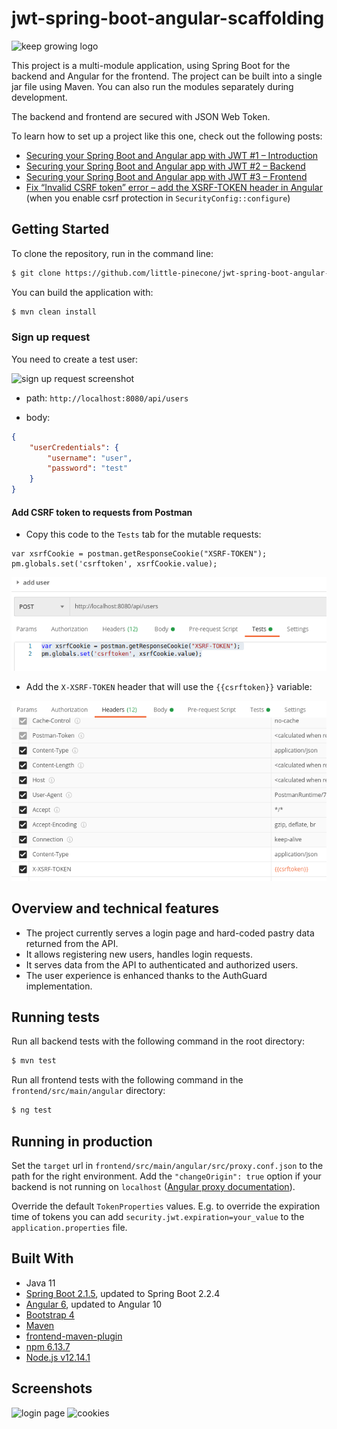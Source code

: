 # jwt-spring-boot-angular-scaffolding

![keep growing logo](readme-images/logo_250x60.png)

This project is a multi-module application, using Spring Boot for the backend and Angular for the frontend. The project can be built into a single jar file using Maven. You can also run the modules separately during development.

The backend and frontend are secured with JSON Web Token.

To learn how to set up a project like this one, check out the following posts:

* [Securing your Spring Boot and Angular app with JWT #1 – Introduction](https://keepgrowing.in/java/springboot/securing-your-spring-boot-and-angular-app-with-jwt-1-introduction/)
* [Securing your Spring Boot and Angular app with JWT #2 – Backend](https://keepgrowing.in/java/springboot/securing-your-spring-boot-and-angular-app-with-jwt-2-backend/)
* [Securing your Spring Boot and Angular app with JWT #3 – Frontend](https://keepgrowing.in/angular/securing-your-spring-boot-and-angular-app-with-jwt-3-frontend/)
* [Fix “Invalid CSRF token” error – add the XSRF-TOKEN header in Angular](https://keepgrowing.in/angular/fix-invalid-csrf-token-error-add-the-xsrf-token-header-in-angular/) (when you enable csrf protection in `SecurityConfig::configure`)

## Getting Started

To clone the repository, run in the command line:
```bash
$ git clone https://github.com/little-pinecone/jwt-spring-boot-angular-scaffolding.git
```

You can build the application with:
```bash
$ mvn clean install
```

### Sign up request

You need to create a test user:

![sign up request screenshot](readme-images/postman-sign-up-request.png)

* path: ```http://localhost:8080/api/users```

* body:

```json
{
    "userCredentials": {
        "username": "user",
        "password": "test"
    }
}
```

#### Add CSRF token to requests from Postman

* Copy this code to the `Tests` tab for the mutable requests:

```
var xsrfCookie = postman.getResponseCookie("XSRF-TOKEN");
pm.globals.set('csrftoken', xsrfCookie.value);
```

![add csrf to postman screenshot](readme-images/postman-tests-with-csrf.png)

* Add the `X-XSRF-TOKEN` header that will use the `{{csrftoken}}` variable:

![add csrf to postman screenshot](readme-images/postman-add-header.png)

## Overview and technical features

* The project currently serves a login page and hard-coded pastry data returned from the API.
* It allows registering new users, handles login requests.
* It serves data from the API to authenticated and authorized users.
* The user experience is enhanced thanks to the AuthGuard implementation.

## Running tests

Run all backend tests with the following command in the root directory:
```bash
$ mvn test
```
Run all frontend tests with the following command in the `frontend/src/main/angular` directory:
```bash
$ ng test
```

## Running in production

Set the `target` url in `frontend/src/main/angular/src/proxy.conf.json` to the path for the right environment.
Add the `"changeOrigin": true` option if your backend is not running on `localhost` ([Angular proxy documentation](https://angular.io/guide/build#proxying-to-a-backend-server)). 

Override the default `TokenProperties` values. E.g. to override the expiration time of tokens you can add `security.jwt.expiration=your_value` to the `application.properties` file.

## Built With

* Java 11
* [Spring Boot 2.1.5](https://start.spring.io/), updated to Spring Boot 2.2.4 
* [Angular 6](https://angular.io/), updated to Angular 10
* [Bootstrap 4](https://getbootstrap.com/)
* [Maven](https://maven.apache.org/)
* [frontend-maven-plugin](https://github.com/eirslett/frontend-maven-plugin)
* [npm 6.13.7](https://github.com/npm/cli)
* [Node.js v12.14.1](https://nodejs.org/dist/latest-v10.x/docs/api/)

## Screenshots

![login page](readme-images/login-page-screenshot.png)
![cookies](readme-images/cookie-dispenser-screenshot.png)